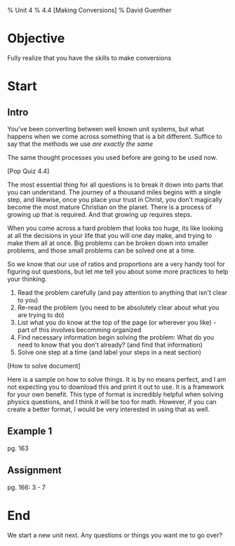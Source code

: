 % Unit 4
% 4.4 [Making Conversions]
% David Guenther

# Objective

Fully realize that you have the skills to make conversions

# Start

## Intro

You've been converting between well known unit systems, but what happens when we come across something that is a bit different. Suffice to say that the methods we use *are exactly the same*

The same thought processes you used before are going to be used now.

[Pop Quiz 4.4]

The most essential thing for all questions is to break it down into parts that you can understand. The journey of a thousand miles begins with a single step, and likewise, once you place your trust in Christ, you don't magically become the most mature Christian on the planet. There is a process of growing up that is required. And that growing up requires steps.

When you come across a hard problem that looks too huge, its like looking at all the decisions in your life that you will one day make, and trying to make them all at once. Big problems can be broken down into smaller problems, and those small problems can be solved one at a time.

So we know that our use of ratios and proportions are a very handy tool for figuring out questions, but let me tell you about some more practices to help your thinking.


1. Read the problem carefully (and pay attention to anything that isn't clear to you)
2. Re-read the problem (you need to be absolutely clear about what you are trying to do)
3. List what you do know at the top of the page (or wherever you like) - part of this involves becomming organized
4. Find necessary information begin solving the problem: What do you need to know that you don't already? (and find that information)
5. Solve one step at a time (and label your steps in a neat section)

[How to solve document]

Here is a sample on how to solve things. It is by no means perfect, and I am not expecting you to download this and print it out to use. It is a framework for your own benefit. This type of format is incredibly helpful when solving physics questions, and I think it will be too for math. However, if you can create a better format, I would be very interested in using that as well.


## Example 1

pg. 163

## Assignment

pg. 166: 3 - 7

# End

We start a new unit next. Any questions or things you want me to go over?
